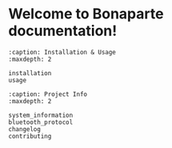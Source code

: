 # Welcome to Bonaparte documentation!

```{toctree}
:caption: Installation & Usage
:maxdepth: 2

installation
usage
```

```{toctree}
:caption: Project Info
:maxdepth: 2

system_information
bluetooth_protocol
changelog
contributing
```

```{include} ../README.md

```

